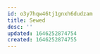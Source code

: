 ```yaml
---
id: o3y7hqw46tj1gnxh6dudzam
title: Sewed
desc: ''
updated: 1646252874754
created: 1646252874755
---
```


